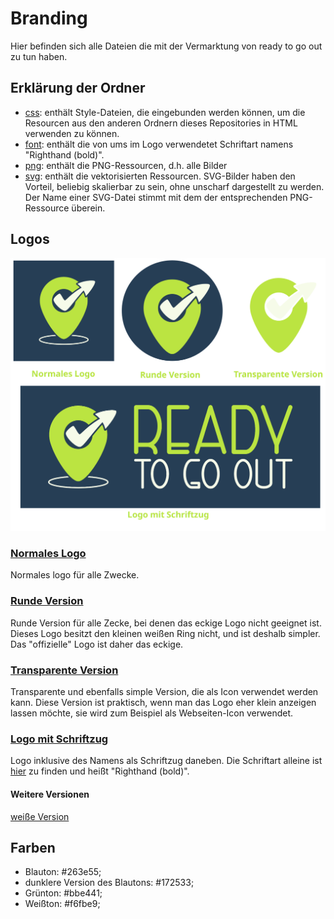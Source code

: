 # Branding
Hier befinden sich alle Dateien die mit der Vermarktung von ready to go out zu tun haben.

## Erklärung der Ordner
- [css](css/): enthält Style-Dateien, die eingebunden werden können, um
die Resourcen aus den anderen Ordnern dieses Repositories in HTML verwenden zu können.
- [font](font/): enthält die von ums im Logo verwendetet Schriftart namens "Righthand (bold)".
- [png](png/): enthält die PNG-Ressourcen, d.h. alle Bilder
- [svg](svg/): enthält die vektorisierten Ressourcen. SVG-Bilder haben den Vorteil,
beliebig skalierbar zu sein, ohne unscharf dargestellt zu werden. Der Name einer SVG-Datei stimmt mit dem der entsprechenden PNG-Ressource überein.

## Logos
![logovorschau](vorschau.png)

### [Normales Logo](png/logo.png)
Normales logo für alle Zwecke.

### [Runde Version](png/logo_simpel.png)
Runde Version für alle Zecke, bei denen das eckige Logo nicht geeignet ist.
Dieses Logo besitzt den kleinen weißen Ring nicht, und ist deshalb simpler.
Das "offizielle" Logo ist daher das eckige.

### [Transparente Version](png/logo_simpel_transparent.png)
Transparente und ebenfalls simple Version, die als Icon verwendet werden kann.
Diese Version ist praktisch, wenn man das Logo eher klein anzeigen lassen möchte,
sie wird zum Beispiel als Webseiten-Icon verwendet.

### [Logo mit Schriftzug](png/logo_schrift.png)
Logo inklusive des Namens als Schriftzug daneben. Die Schriftart alleine ist
[hier](font/righthand-bold-personal.ttf) zu finden und heißt "Righthand (bold)".

#### Weitere Versionen
[weiße Version](png/logo_weiß.png)

## Farben
- Blauton: #263e55;
- dunklere Version des Blautons: #172533;
- Grünton: #bbe441;
- Weißton: #f6fbe9;
